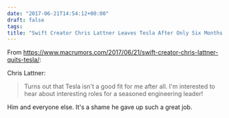 ```yaml
---
date: "2017-06-21T14:54:12+00:00"
draft: false
tags: 
title: "Swift Creator Chris Lattner Leaves Tesla After Only Six Months in the Job - Mac Rumors"
---
```

From https://www.macrumors.com/2017/06/21/swift-creator-chris-lattner-quits-tesla/:

Chris Lattner:

>Turns out that Tesla isn't a good fit for me after all. I'm interested to hear about interesting roles for a seasoned engineering leader!

Him and everyone else. It's a shame he gave up such a great job.